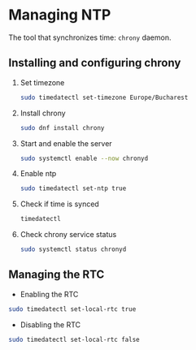 # Managing NTP

The tool that synchronizes time: `chrony` daemon.

## Installing and configuring chrony

1. Set timezone
    ```bash
    sudo timedatectl set-timezone Europe/Bucharest
    ```

2. Install chrony
    ```bash
    sudo dnf install chrony
    ```

3. Start and enable the server
    ```bash
    sudo systemctl enable --now chronyd
    ```

4. Enable ntp
    ```bash
    sudo timedatectl set-ntp true
    ```

5. Check if time is synced
    ```bash
    timedatectl
    ```

6. Check chrony service status
    ```bash
    sudo systemctl status chronyd
    ```

## Managing the RTC

- Enabling the RTC
```bash
sudo timedatectl set-local-rtc true
```

- Disabling the RTC
```bash
sudo timedatectl set-local-rtc false
```
